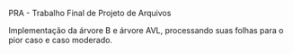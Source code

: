 PRA - Trabalho Final de Projeto de Arquivos

Implementação da árvore B e árvore AVL, processando suas folhas para o pior caso e caso moderado.
